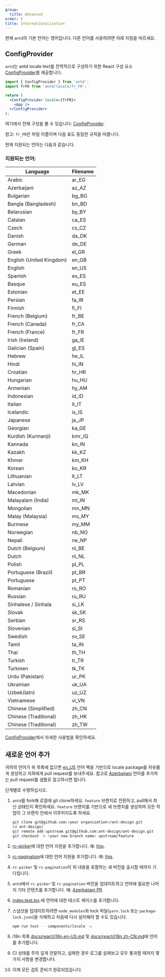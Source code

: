 ```yaml
---
group:
  title: Advanced
order: 5
title: Internationalization
---
```


현재 `antd`의 기본 언어는 영어입니다. 다른 언어를 사용하려면 아래 지침을 따르세요.

## ConfigProvider

`antd`는 antd locale text를 전역적으로 구성하기 위한 React 구성 요소 [ConfigProvider](/components/config-provider)를 제공합니다.

```jsx
import { ConfigProvider } from 'antd';
import frFR from 'antd/locale/fr_FR';

return (
  <ConfigProvider locale={frFR}>
    <App />
  </ConfigProvider>
);
```

여기에서 전체 구성을 볼 수 있습니다: [ConfigProvider](/components/config-provider).

참고: `fr_FR`은 파일 이름이며 다음 표도 동일한 규칙을 따릅니다.

현재 지원되는 언어는 다음과 같습니다.

### 지원되는 언어:

| Language                 | Filename |
| ------------------------ | -------- |
| Arabic                   | ar_EG    |
| Azerbaijani              | az_AZ    |
| Bulgarian                | bg_BG    |
| Bangla (Bangladesh)      | bn_BD    |
| Belarusian               | by_BY    |
| Catalan                  | ca_ES    |
| Czech                    | cs_CZ    |
| Danish                   | da_DK    |
| German                   | de_DE    |
| Greek                    | el_GR    |
| English (United Kingdom) | en_GB    |
| English                  | en_US    |
| Spanish                  | es_ES    |
| Basque                   | eu_ES    |
| Estonian                 | et_EE    |
| Persian                  | fa_IR    |
| Finnish                  | fi_FI    |
| French (Belgium)         | fr_BE    |
| French (Canada)          | fr_CA    |
| French (France)          | fr_FR    |
| Irish (Ireland)          | ga_IE    |
| Galician (Spain)         | gl_ES    |
| Hebrew                   | he_IL    |
| Hindi                    | hi_IN    |
| Croatian                 | hr_HR    |
| Hungarian                | hu_HU    |
| Armenian                 | hy_AM    |
| Indonesian               | id_ID    |
| Italian                  | it_IT    |
| Icelandic                | is_IS    |
| Japanese                 | ja_JP    |
| Georgian                 | ka_GE    |
| Kurdish (Kurmanji)       | kmr_IQ   |
| Kannada                  | kn_IN    |
| Kazakh                   | kk_KZ    |
| Khmer                    | km_KH    |
| Korean                   | ko_KR    |
| Lithuanian               | lt_LT    |
| Latvian                  | lv_LV    |
| Macedonian               | mk_MK    |
| Malayalam (India)        | ml_IN    |
| Mongolian                | mn_MN    |
| Malay (Malaysia)         | ms_MY    |
| Burmese                  | my_MM    |
| Norwegian                | nb_NO    |
| Nepali                   | ne_NP    |
| Dutch (Belgium)          | nl_BE    |
| Dutch                    | nl_NL    |
| Polish                   | pl_PL    |
| Portuguese (Brazil)      | pt_BR    |
| Portuguese               | pt_PT    |
| Romanian                 | ro_RO    |
| Russian                  | ru_RU    |
| Sinhalese / Sinhala      | si_LK    |
| Slovak                   | sk_SK    |
| Serbian                  | sr_RS    |
| Slovenian                | sl_SI    |
| Swedish                  | sv_SE    |
| Tamil                    | ta_IN    |
| Thai                     | th_TH    |
| Turkish                  | tr_TR    |
| Turkmen                  | tk_TK    |
| Urdu (Pakistan)          | ur_PK    |
| Ukrainian                | uk_UA    |
| Uzbek(latn)              | uz_UZ    |
| Vietnamese               | vi_VN    |
| Chinese (Simplified)     | zh_CN    |
| Chinese (Traditional)    | zh_HK    |
| Chinese (Traditional)    | zh_TW    |

[ConfigProvider](/components/config-provider)에서 자세한 사용법을 확인하세요.

## 새로운 언어 추가

귀하의 언어가 위 목록에 없으면 [en_US](https://github.com/ant-design/ant-design/blob/master/components/locale/en_US.ts) 언어 팩을 기반으로 locale package를 자유롭게 생성하고 저희에게 pull request를 보내주세요. 참고로 [Azerbaijani](https://github.com/ant-design/ant-design/pull/21387) 언어를 추가하는 pull request를 샘플로 참고하시면 됩니다.

단계별로 수행하십시오.

1. `antd`를 fork해 로컬에 git clone하세요. `feature` 브랜치로 전환하고, pull해서 최신 상태인지 확인하세요. `feature` 브랜치를 기반으로 새 브랜치를 생성하여 모든 작업이 그 브랜치 안에서 이루어지도록 하세요.

   ```bash
   git clone git@github.com:<your organization>/ant-design.git
   cd ant-design/
   git remote add upstream git@github.com:ant-design/ant-design.git
   git checkout -b <your new branch name> upstream/feature
   ```

2. [rc-picker](https://github.com/react-component/picker)에 대한 언어 지원을 추가합니다. 예: [this](https://github.com/react-component/picker/blob/master/src/locale/en_US.ts).
3. [rc-pagination](https://github.com/react-component/pagination)에 대한 언어 지원을 추가합니다. 예: [this](https://github.com/react-component/pagination/blob/master/src/locale/en_US.js).
4. `rc-picker` 및 `rc-pagination`이 위 내용을 포함하는 새 버전을 출시할 때까지 기다립니다.
5. `antd`에서 `rc-picker` 및 `rc-pagination` 버전을 업데이트하고 언어에 필요한 나머지 기타 콘텐츠를 추가합니다. 예: [Azerbaijani PR](https://github.com/ant-design/ant-design/pull/21387).
6. [index.test.tsx](https://github.com/ant-design/ant-design/blob/master/components/locale/__tests__/index.test.tsx).에 언어에 대한 테스트 케이스를 추가합니다.
7. 스냅샷을 업데이트하려면 `node_modules`와 lock 파일(`yarn.lock` 또는 `package-lock.json`)을 삭제하고 처음에 다시 설치해야 할 수도 있습니다.

   ```bash
   npm run test -- components/locale -u
   ```

8. i18n 목록 [docs/react/i18n.en-US.md](https://github.com/ant-design/ant-design/blob/master/docs/react/i18n.en-US.md) 및 [docs/react/i18n.zh-CN.md](https://github.com/ant-design/ant-design/blob/master/docs/react/i18n.zh-CN.md)에 언어를 추가합니다.
9. CI 상태를 주의 깊게 관찰하고, 실패한 경우 로그를 살펴보고 모두 통과할 때까지 몇 가지 사항을 변경합니다.
10. 이제 모든 검토 준비가 완료되었습니다.
